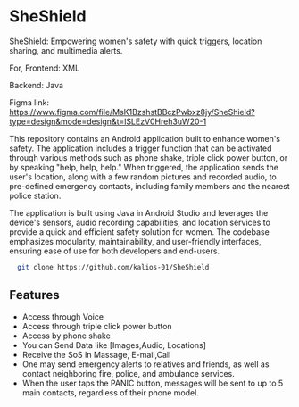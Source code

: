 # SheShield
SheShield: Empowering women's safety with quick triggers, location sharing, and multimedia alerts.

For, 
Frontend: XML 

Backend: Java 

Figma link: https://www.figma.com/file/MsK1BzshstBBczPwbxz8jy/SheShield?type=design&mode=design&t=lSLEzV0Hreh3uW20-1

This repository contains an Android application built to enhance women's safety. The application includes a trigger function that can be activated through various methods such as phone shake, triple click power button, or by speaking "help, help, help." When triggered, the application sends the user's location, along with a few random pictures and recorded audio, to pre-defined emergency contacts, including family members and the nearest police station.

The application is built using Java in Android Studio and leverages the device's sensors, audio recording capabilities, and location services to provide a quick and efficient safety solution for women. The codebase emphasizes modularity, maintainability, and user-friendly interfaces, ensuring ease of use for both developers and end-users.
```bash
  git clone https://github.com/kalios-01/SheShield
```
## Features

- Access through Voice
- Access through triple click power button
- Access by phone shake
- You can Send Data like [Images,Audio, Locations]
- Receive the SoS In Massage, E-mail,Call
- One may send emergency alerts to relatives and friends, as well as contact neighboring fire, police, and ambulance services.
- When the user taps the PANIC button, messages will be sent to up to 5 main contacts, regardless of their phone model.

